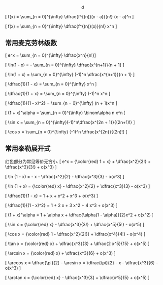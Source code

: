 <head>
<script type="text/javascript" id="MathJax-script" async
  src="https://cdn.jsdelivr.net/npm/mathjax@3/es5/tex-mml-chtml.js">
</script>
</head>

$$ d $$

\[ f(x) = \sum_{n = 0}^{\infty} \dfrac{f^{(n)}(x - a)}{n!} (x - a)^n  \]

\[ f(x) = \sum_{n = 0}^{\infty} \dfrac{f^{(n)}(x)}{n!} x^n  \]

## 常用麦克劳林级数
\[ e^x = \sum_{n = 0}^{\infty} \dfrac{x^n}{n!}\]

\[ \ln(1 - x) = - \sum_{n = 0}^{\infty} \dfrac{x^{n+1}}{n + 1} \] 

\[ \ln(1 + x) = \sum_{n = 0}^{\infty} (-1)^n \dfrac{x^{n+1}}{n + 1} \]

\[ \dfrac{1}{1 - x} = \sum_{n = 0}^{\infty} x^n \]

\[ \dfrac{1}{1 + x} = \sum_{n = 0}^{\infty} (-1)^n x^n \]

\[ \dfrac{1}{(1 - x)^2} = \sum_{n = 0}^{\infty} (n + 1)x^n \]

\[ (1 + x)^\alpha = \sum_{n = 0}^{\infty} \binom\alpha n x^n \]

\[ \sin x = \sum_{n = 0}^{\infty}(-1)^n\dfrac{x^{2n + 1}}{(2n+1)!} \] 

\[ \cos x = \sum_{n = 0}^{\infty} (-1)^n \dfrac{x^{2n}}{(2n)!} \] 

## 常用泰勒展开式
红色部分为常见等价无穷小.
\[ e^x = {\color{red} 1 + x} + \dfrac{x^2}{2!} + \dfrac{x^3}{3!} + o(x^3) \]

\[ \ln (1 - x) = - x - \dfrac{x^2}{2} - \dfrac{x^3}{3} - o(x^3) \]             

\[ \ln (1 + x) = {\color{red} x} - \dfrac{x^2}{2} + \dfrac{x^3}{3} - o(x^3) \]

\[ \dfrac{1}{1 - x} = 1 + x + x^2 + x^3 + o(x^3) \]

\[ \dfrac{1}{(1 - x)^2} = 1 + 2 x + 3 x^2 + 4 x^3 + o(x^3) \]

\[ (1 + x)^\alpha = 1 + \alpha x + \dfrac{\alpha(1 - \alpha)}{2}x^2 + o(x^2) \]

\[ \sin x = {\color{red} x} - \dfrac{x^3}{3!} + \dfrac{x^5}{5!} - o(x^5) \]

\[ \cos x = {\color{red} 1 - \dfrac{x^2}{2!}} + \dfrac{x^4}{4!} - o(x^4) \]

\[ \tan x = {\color{red} x} + \dfrac{x^3}{3} + \dfrac{2 x^5}{15} + o(x^5) \]

\[ \arcsin x = {\color{red} x} + \dfrac{x^3}{6} + o(x^3) \]

\[ \arccos x = \dfrac{\pi}{2} - \arcsin x = \dfrac{\pi}{2} - x - \dfrac{x^3}{6} - o(x^3) \]

\[ \arctan x = {\color{red} x} - \dfrac{x^3}{3} + \dfrac{x^5}{5} + o(x^5) \]
